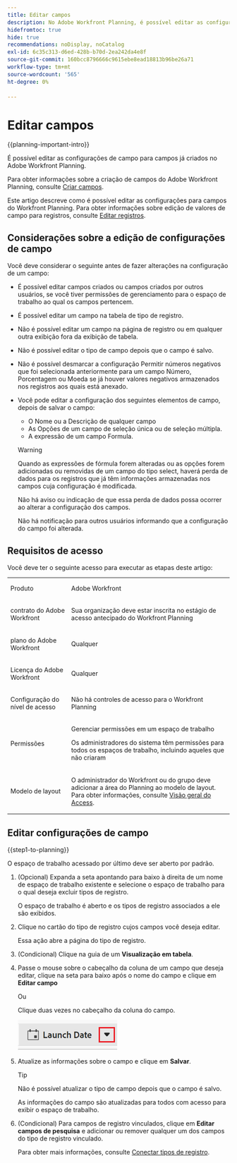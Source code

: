 ```yaml
---
title: Editar campos
description: No Adobe Workfront Planning, é possível editar as configurações de campo para campos já criados. Este artigo descreve como é possível editar as configurações para campos do Workfront Planning.
hidefromtoc: true
hide: true
recommendations: noDisplay, noCatalog
exl-id: 6c35c313-d6ed-428b-b70d-2ea242da4e8f
source-git-commit: 160bcc8796666c9615ebe8ead18813b96be26a71
workflow-type: tm+mt
source-wordcount: '565'
ht-degree: 0%

---
```


<!--update the metadata with real information when making this available in TOC and in the left nav-->

<!---
title: Edit foelds
description: In Adobe Workfront Planning, you can edit the field settings for fields that are already created.
hidefromtoc: yes
hide: yes
author: Alina
feature: (*******************WE NEED A NEW ONE*******************)
role: User, Administrator (************is this right???************)
recommendations: noDisplay, noCatalog
--->

# Editar campos

{{planning-important-intro}}

É possível editar as configurações de campo para campos já criados no Adobe Workfront Planning.

Para obter informações sobre a criação de campos do Adobe Workfront Planning, consulte [Criar campos](/help/quicksilver/planning/fields/create-fields.md).

Este artigo descreve como é possível editar as configurações para campos do Workfront Planning. Para obter informações sobre edição de valores de campo para registros, consulte [Editar registros](/help/quicksilver/planning/records/edit-records.md).

## Considerações sobre a edição de configurações de campo

Você deve considerar o seguinte antes de fazer alterações na configuração de um campo:

* É possível editar campos criados ou campos criados por outros usuários, se você tiver permissões de gerenciamento para o espaço de trabalho ao qual os campos pertencem.
* É possível editar um campo na tabela de tipo de registro.
* Não é possível editar um campo na página de registro ou em qualquer outra exibição fora da exibição de tabela.
* Não é possível editar o tipo de campo depois que o campo é salvo.
* Não é possível desmarcar a configuração Permitir números negativos que foi selecionada anteriormente para um campo Número, Porcentagem ou Moeda se já houver valores negativos armazenados nos registros aos quais está anexado.
* Você pode editar a configuração dos seguintes elementos de campo, depois de salvar o campo:

   * O Nome ou a Descrição de qualquer campo
   * As Opções de um campo de seleção única ou de seleção múltipla.
   * A expressão de um campo Formula.

  >[!WARNING]
  >
  >Quando as expressões de fórmula forem alteradas ou as opções forem adicionadas ou removidas de um campo do tipo select, haverá perda de dados para os registros que já têm informações armazenadas nos campos cuja configuração é modificada.
  >
  >Não há aviso ou indicação de que essa perda de dados possa ocorrer ao alterar a configuração dos campos.
  >
  >Não há notificação para outros usuários informando que a configuração do campo foi alterada.

<!--this is not yet true, but it might come later:
* You can deselect Allow negative numbers option from a Number, Percentage, or Currency field after you save the field. 
-->

## Requisitos de acesso

Você deve ter o seguinte acesso para executar as etapas deste artigo:

<table style="table-layout:auto">
 <col>
 </col>
 <col>
 </col>
 <tbody>
    <tr>
<tr>
<td>
   <p> Produto</p> </td>
   <td>
   <p> Adobe Workfront</p> </td>
  </tr>  
 <td role="rowheader"><p>contrato do Adobe Workfront</p></td>
   <td>
<p>Sua organização deve estar inscrita no estágio de acesso antecipado do Workfront Planning </p>
   </td>
  </tr>
  <tr>
   <td role="rowheader"><p>plano do Adobe Workfront</p></td>
   <td>
<p>Qualquer</p>
   </td>
  </tr>
  <tr>
   <td role="rowheader"><p>Licença do Adobe Workfront</p></td>
   <td>
   <p>Qualquer</p> 
  </td>
  </tr>

<tr>
   <td role="rowheader"><p>Configuração do nível de acesso</p></td>
   <td> <p>Não há controles de acesso para o Workfront Planning</p>  
</td>
  </tr>

<tr>
   <td role="rowheader"><p>Permissões</p></td>
   <td> <p>Gerenciar permissões em um espaço de trabalho</a> </p>  
   <p>Os administradores do sistema têm permissões para todos os espaços de trabalho, incluindo aqueles que não criaram</p>
</td>
  </tr>
<tr>
   <td role="rowheader"><p>Modelo de layout</p></td>
   <td> <p>O administrador do Workfront ou do grupo deve adicionar a área do Planning ao modelo de layout. Para obter informações, consulte <a href="/help/quicksilver/planning/access/access-overview.md">Visão geral do Access</a>. </p>  
</td>
  </tr>

</tbody>
</table>

<!--Maybe enable this at GA - but Planning is not supposed to have Access controls in the Workfront Access Level: 
>[!NOTE]
>
>If you don't have access, ask your Workfront administrator if they set additional restrictions in your access level. For information on how a Workfront administrator can change your access level, see [Create or modify custom access levels](/help/quicksilver/administration-and-setup/add-users/configure-and-grant-access/create-modify-access-levels.md). -->

## Editar configurações de campo

{{step1-to-planning}}

O espaço de trabalho acessado por último deve ser aberto por padrão.

1. (Opcional) Expanda a seta apontando para baixo à direita de um nome de espaço de trabalho existente e selecione o espaço de trabalho para o qual deseja excluir tipos de registro.

   O espaço de trabalho é aberto e os tipos de registro associados a ele são exibidos.
1. Clique no cartão do tipo de registro cujos campos você deseja editar.

   Essa ação abre a página do tipo de registro.
1. (Condicional) Clique na guia de um **Visualização em tabela**.
1. Passe o mouse sobre o cabeçalho da coluna de um campo que deseja editar, clique na seta para baixo após o nome do campo e clique em **Editar campo**

   Ou

   Clique duas vezes no cabeçalho da coluna do campo.

   ![](assets/arrow-menu-after-name-of-field-in-table-header-highlighted.png)

1. Atualize as informações sobre o campo e clique em **Salvar**. <!--insert screen shot when finalized-->

   >[!TIP]
   >
   >Não é possível atualizar o tipo de campo depois que o campo é salvo.

   As informações do campo são atualizadas para todos com acesso para exibir o espaço de trabalho.

1. (Condicional) Para campos de registro vinculados, clique em **Editar campos de pesquisa** e adicionar ou remover qualquer um dos campos do tipo de registro vinculado.

   Para obter mais informações, consulte [Conectar tipos de registro](/help/quicksilver/planning/architecture/connect-record-types.md).

<!--After the release of the RTBE for field configurations, replace the tip with this:
>[!TIP]
>
>* You cannot update the field type after the field is saved.
>
>* When you modify field configurations (field options or formula expressions), records that already contain information in the modified fields will update their values in real-time. There is no warning and no audit log for the value changes triggered by field configuration changes. All users who view the fields will immediately see the new values with the modifications. -->
